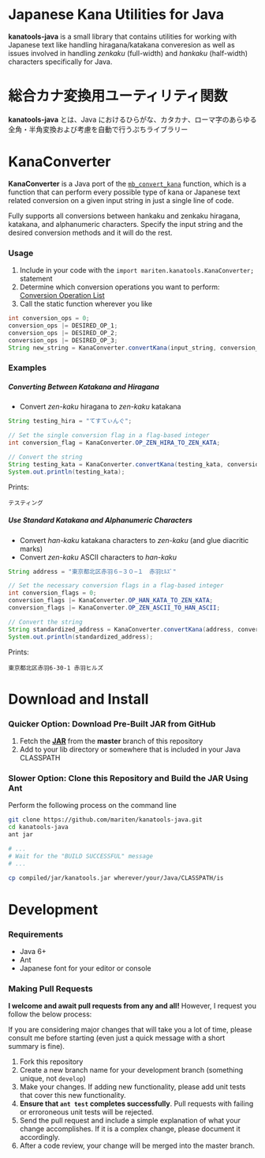 # Japanese Kana Utilities for Java
**kanatools-java** is a small library that contains utilities for working with Japanese text like handling hiragana/katakana converesion as well as issues involved in handling *zenkaku* (full-width) and *hankaku* (half-width) characters specifically for Java.

# 総合カナ変換用ユーティリティ関数
**kanatools-java** とは、Java におけるひらがな、カタカナ、ローマ字のあらゆる全角・半角変換および考慮を自動で行うぷちライブラリー

# KanaConverter
**KanaConverter** is a Java port of the [`mb_convert_kana`](http://www.php.net/manual/en/function.mb-convert-kana.php) function, which is a function that can perform every possible type of kana or Japanese text related conversion on a given input string in just a single line of code.

Fully supports all conversions between hankaku and zenkaku hiragana, katakana, and alphanumeric characters. Specify the input string and the desired conversion methods and it will do the rest.

### Usage
1. Include in your code with the `import mariten.kanatools.KanaConverter;` statement
2. Determine which conversion operations you want to perform: [Conversion Operation List](https://github.com/mariten/kanatools-java/blob/master/src/mariten/kanatools/KanaConverter.java#L11)
3. Call the static function wherever you like
```java
int conversion_ops = 0;
conversion_ops |= DESIRED_OP_1;
conversion_ops |= DESIRED_OP_2;
conversion_ops |= DESIRED_OP_3;
String new_string = KanaConverter.convertKana(input_string, conversion_ops);
```

### Examples
##### Converting Between Katakana and Hiragana
* Convert *zen-kaku* hiragana to *zen-kaku* katakana
```java
String testing_hira = "てすてぃんぐ";

// Set the single conversion flag in a flag-based integer
int conversion_flag = KanaConverter.OP_ZEN_HIRA_TO_ZEN_KATA;

// Convert the string
String testing_kata = KanaConverter.convertKana(testing_kata, conversion_flag);
System.out.println(testing_kata);
```
Prints:
```
テスティング
```

##### Use Standard Katakana and Alphanumeric Characters
* Convert *han-kaku* katakana characters to *zen-kaku* (and glue diacritic marks)
* Convert *zen-kaku* ASCII characters to *han-kaku*
```java
String address = "東京都北区赤羽６−３０−１　赤羽ﾋﾙｽﾞ"

// Set the necessary conversion flags in a flag-based integer
int conversion_flags = 0;
conversion_flags |= KanaConverter.OP_HAN_KATA_TO_ZEN_KATA;
conversion_flags |= KanaConverter.OP_ZEN_ASCII_TO_HAN_ASCII;

// Convert the string
String standardized_address = KanaConverter.convertKana(address, conversion_flags);
System.out.println(standardized_address);
```
Prints:
```
東京都北区赤羽6-30-1 赤羽ヒルズ
```


# Download and Install
### Quicker Option: Download Pre-Built JAR from GitHub
1. Fetch the [**JAR**](https://github.com/mariten/kanatools-java/blob/master/compiled/jar/kanatools.jar) from the **master** branch of this repository
2. Add to your lib directory or somewhere that is included in your Java CLASSPATH

### Slower Option: Clone this Repository and Build the JAR Using Ant
Perform the following process on the command line
```bash
git clone https://github.com/mariten/kanatools-java.git
cd kanatools-java
ant jar

# ...
# Wait for the "BUILD SUCCESSFUL" message
# ...

cp compiled/jar/kanatools.jar wherever/your/Java/CLASSPATH/is
```

# Development
### Requirements
* Java 6+
* Ant
* Japanese font for your editor or console

### Making Pull Requests
**I welcome and await pull requests from any and all!** However, I request you follow the below process:

If you are considering major changes that will take you a lot of time, please consult me before starting (even just a quick message with a short summary is fine).

1. Fork this repository
2. Create a new branch name for your development branch (something unique, not `develop`)
3. Make your changes.  If adding new functionality, please add unit tests that cover this new functionality.
4. **Ensure that `ant test` completes successfully**.  Pull requests with failing or erroroneous unit tests will be rejected.
5. Send the pull request and include a simple explanation of what your change accomplishes.  If it is a complex change, please document it accordingly.
6. After a code review, your change will be merged into the master branch.

